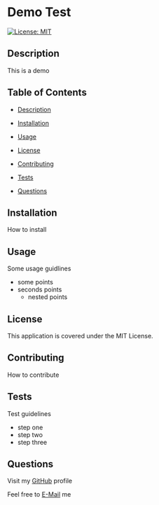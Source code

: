 
# Demo Test

[![License: MIT](https://img.shields.io/badge/License-MIT-yellow.svg)](https://opensource.org/licenses/MIT)
## Description
This is a demo


## Table of Contents
- [Description](#description)

- [Installation](#installation)

- [Usage](#usage)

- [License](#license)

- [Contributing](#contributing)

- [Tests](#tests)

- [Questions](#questions)


## Installation
How to install

## Usage
Some usage guidlines

- some points
- seconds points
  - nested points

## License
This application is covered under the MIT License.

## Contributing
How to contribute

## Tests
Test guidelines

- step one
- step two
- step three

## Questions

Visit my [GitHub](https://github.com/SebZG) profile

Feel free to [E-Mail](mailto:sebastian.zapata.g@gmail.com) me

